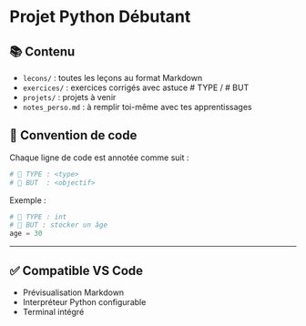 # Projet Python Débutant

## 📚 Contenu
- `lecons/` : toutes les leçons au format Markdown
- `exercices/` : exercices corrigés avec astuce # TYPE / # BUT
- `projets/` : projets à venir
- `notes_perso.md` : à remplir toi-même avec tes apprentissages

## 🧠 Convention de code

Chaque ligne de code est annotée comme suit :

```python
# 🔹 TYPE : <type>
# 🔸 BUT  : <objectif>
```

Exemple :

```python
# 🔹 TYPE : int
# 🔸 BUT : stocker un âge
age = 30
```

---

## ✅ Compatible VS Code
- Prévisualisation Markdown
- Interpréteur Python configurable
- Terminal intégré
